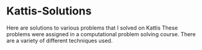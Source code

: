 # Kattis-Solutions
Here are solutions to various problems that I solved on Kattis
These problems were assigned in a computational problem solving course. There are a variety of different techniques used.
